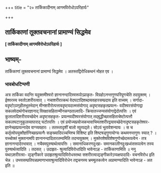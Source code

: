 +++
title = "२० तार्किकादीनाम् आगमविरोधोऽपरिहार्यः"

+++


## तार्किकाणां तूक्तवचनानां प्रामाण्यं सिद्धमेव

**\[ तार्किकादीनाम् आगमविरोधोऽपरिहार्यः \]**

## **भाष्यम्**-

तार्किकाणां तूक्तवचनानां प्रामाण्यं सिद्धमेव । अतस्तद्विरोधिकथनं मोहत एव ।

### **भावबोधटिप्पणी**

अत्र तार्किका वदन्ति यदुक्तमीश्वरो ज्ञानानन्दादिस्वरूपोऽप्राकृत- विग्रहोऽनन्तगुणपरिपूणचेति तदयुक्तम् । ईश्वरस्य स्वतोऽशरीरत्वात् । नचाशरीरात्कथं वेदघटादिशब्दव्यवहारसम्प्रदाय इति वाच्यम् । सर्गादा- वदृष्टोऽपगृहीतभूतभेदान् मीनशरीरोत्पत्तावदृष्टवदात्मसंयोगाद् अदृष्टसहकृतप्रयत्न- वदीश्वरसंयोगाद्वा सकलवेदार्थगोचरज्ञानाद् विवक्षासहितान्मीनकण्ठताल्वादि- क्रियातज्जन्यसंयोगाद्वेदोत्पत्तिः । एवं कुलालादिशरीरावच्छेदेन अदृष्टसहकृत- प्रयत्नवदीश्वरसंयोगात् तद्बुद्धीच्छासहिताचेष्टोत्पत्तौ सकलघटानुकूलव्यापाराद् घटोत्पत्तिः । एवं प्रयोज्यप्रयोजकभावाभिमतशरीरद्वयावच्छेदेनादृष्टसहकृतेश्वर- ज्ञानेच्छाप्रयत्नादेव वाग्व्यवहारः । ततस्तादृशीं बालो व्युत्पद्यते। सोऽयं भूतावेशन्यायः । स च कर्तृत्वोपयुक्तैर्ज्ञानिच्छाप्रयत्नैः सङ्ख्यादिपञ्चभिश्च विशिष्ट इति शिष्टषड्गुणायोग्यः कथमनन्तगुणः स्यात् ? । यच्चोक्तं मुक्तानामपि ज्ञानानन्दादितारतम्यमिति तदप्ययुक्तम् । मुक्तेरशेषविशेषगुणोच्छेदरूपत्वेन · तत्र ज्ञानानन्दादेरभावात् । नचैवमपुरुषार्थत्वापत्तिः । समानाधिकरणदुःखा- समानकालीनदुःखध्वंसरूपत्वेन तस्य पुरुषार्थत्वादिति । तदसत् । उदाहृत- श्रुत्यादिविरोधादिति भावेनाऽह - तार्किकाणामिति ॥ ननु यथाऽशरीरत्वा- द्यङ्गीकारे उदाहृतश्रुत्यादिविरोधस्तथा सशरीरत्वाद्यङ्गीकारेऽप्यक्षपादादि- वचनविरोध इति चेन्न । उभयसम्प्रतिपन्नप्रमाणाभावश्रुत्यादिविरोधेन तद्वचनस्य भ्रममूलकत्वेन अप्रामाण्यादिति भावेनाऽह - अत इति ॥

